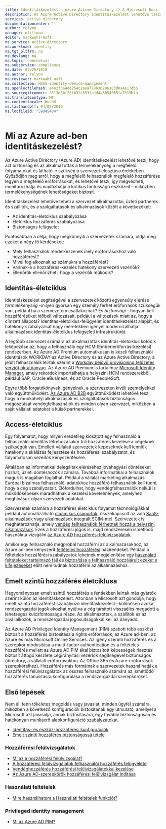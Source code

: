 ```yaml
---
title: Identitáskezelést – Azure Active Directory |} A Microsoft Docs
description: Az Azure Active Directory identitáskezelést lehetővé teszi, hogy azt biztonság és az alkalmazottak a termelékenység a megfelelő folyamatokat és látható-e szükség a szervezet elosztása érdekében.
services: active-directory
documentationcenter: ''
author: rolyon
manager: mtillman
editor: markwahl-msft
ms.service: active-directory
ms.workload: identity
ms.tgt_pltfrm: na
ms.devlang: na
ms.topic: conceptual
ms.subservice: compliance
ms.date: 09/25/2018
ms.author: rolyon
ms.reviewer: markwahl-msft
ms.collection: M365-identity-device-management
ms.openlocfilehash: e4e2f564de254c2aea779b30286183d0a4e17db6
ms.sourcegitcommit: 8313d5bf28fb32e8531cdd4a3054065fa7315bfd
ms.translationtype: MT
ms.contentlocale: hu-HU
ms.lasthandoff: 04/05/2019
ms.locfileid: "59045484"
---
```

# <a name="what-is-azure-ad-identity-governance"></a>Mi az Azure ad-ben identitáskezelést?

Az Azure Active Directory (Azure AD) identitáskezelést lehetővé teszi, hogy azt biztonság és az alkalmazottak a termelékenység a megfelelő folyamatokat és látható-e szükség a szervezet elosztása érdekében. Győződjön meg arról, hogy a megfelelő felhasználók megfelelő hozzáférése legyen a megfelelő erőforrásokat, és lehetővé teszi, így megvédheti, monitorozhatja és naplózhatja a kritikus fontosságú eszközeit – miközben termelékenységének lehetőségeket biztosít.  

Identitáskezelést lehetővé teheti a szervezet alkalmazottai, üzleti partnerek és szállítók, és a szolgáltatások és alkalmazások között a következőket:

- Az identitás-életciklus szabályozása
- Életciklus hozzáférés szabályozása
- Biztonságos felügyelet

Pontosabban a célja, hogy megkönnyíti a szervezetek számára, oldja meg ezeket a négy fő kérdéseket:

- Mely felhasználók rendelkezzenek mely erőforrásokhoz való hozzáférést?
- Mivel foglalkoznak az számukra a hozzáférést?
- Vannak-e a hozzáférés-kezelés hatékony szervezeti vezérlők?
- Ellenőrök ellenőrizheti, hogy a vezérlők működik?

## <a name="identity-lifecycle"></a>Identitás-életciklus

Identitáskezelést segítségével a szervezetek közötti egyensúly elérése *termelékenység* -milyen gyorsan egy személy férhet erőforrások szükségük van, például ha a szervezetem csatlakoznak? És *biztonsági* – hogyan kell hozzáférésüket időbeli változásait, például a változások miatt az, hogy a címzett állapota?  Identitás-életciklus-felügyelet identitáskezelést alapját, és hatékony szabályzását nagy méretekben igényel modernizálhatja alkalmazások identitás-életciklus felügyeleti infrastruktúrát.

A legtöbb szervezet számára az alkalmazottak identitás-életciklus kötődik leképezése az, hogy a felhasználó egy HCM (Emberierőforrás-kezelési) rendszerben.  Az Azure AD Premium automatikusan is kezeli felhasználói identitások WORKDAY az Active Directory és az Azure Active Directory, a jelölt felhasználók leírtak szerint a [Workday bejövő provisioning (előzetes verzió) oktatóanyag](../saas-apps/workday-inbound-tutorial.md).  Az Azure AD Premium is tartalmaz [Microsoft Identity Manager](/microsoft-identity-manager/), amely rekordok importálhatja a helyszíni HCM rendszerekből, például SAP, Oracle eBusiness, és az Oracle PeopleSoft.

Egyre több forgatókönyvek igényelnek, a szervezeten kívüli személyekkel való együttműködést. [Az Azure AD B2B](/azure/active-directory/b2b/) együttműködést lehetővé teszi, hogy a munkahelyi alkalmazások és szolgáltatások biztonságos megosztását vendégfelhasználók és minden olyan szervezet, miközben a saját vállalati adatokat a külső partnerekkel.

## <a name="access-lifecycle"></a>Access-életciklus

Egy folyamatot, hogy milyen eredetileg kiosztott egy felhasználó a felhasználói identitás létrehozásakor túli hozzáférés kezelése a cégeknek szükségük van.  Emellett vállalati szervezetek képeseknek kell lenniük hatékony a skálázás fejlesztése és hozzáférési szabályzatot, és folyamatosan vezérlők kényszerítésére.

Általában az informatikai delegáltak eléréséhez jóváhagyási döntéseket hozhat, üzleti döntéshozók számára.  Továbbá informatikai a felhasználók maguk is magában foglalhat.  Például a vállalat marketing alkalmazás Európai bizalmas felhasználói adatokhoz hozzáférő felhasználók kell tudni, hogy a cég szabályzatait. Előfordulhat, hogy vendégfelhasználók nélkül is működőképesek maradhatnak a kezelési követelmények, amelyhez meghívásuk olyan szervezeti adatokat.

Szervezetek számára a hozzáférés életciklus folyamat technológiákkal például automatizálható [dinamikus csoportok](../users-groups-roles/groups-dynamic-membership.md), összekapcsolt az való [SaaS-alkalmazások](../saas-apps/tutorial-list.md) vagy [alkalmazások integrált SCIM-mel](../manage-apps/use-scim-to-provision-users-and-groups.md).  Szervezetek is meghatározhatja, amely [vendég felhasználók férhetnek hozzá a helyszíni alkalmazások](../b2b/hybrid-cloud-to-on-premises.md).  Ezek a hozzáférési jogok is, majd rendszeresen ismétlődő használata vizsgálni [az Azure AD hozzáférési felülvizsgálatok](access-reviews-overview.md).

Amikor egy felhasználó megpróbál hozzáférni az alkalmazásokhoz, az Azure ad-ben kényszerít [feltételes hozzáférési](/azure/active-directory/conditional-access/) házirendeket. Például a feltételes hozzáférési szabályzatok lehetnek megjelenítése egy [használati feltételeket tartalmazó fájl](../conditional-access/terms-of-use.md) és [biztosítása a felhasználó hozzájárult ezeket a kifejezéseket](../conditional-access/require-tou.md) előtt nem tudnak hozzáférni az alkalmazáshoz.

## <a name="privileged-access-lifecycle"></a>Emelt szintű hozzáférés életciklusa

Hagyományosan emelt szintű hozzáférés a fentiekben leírtak más gyártók szerint külön az identitáskezelést. Azonban a Microsoft azt gondolja, hogy emelt szintű hozzáférést szabályozó identitáskezelést--különösen azokat rendszergazdai jogok okozhat nyújtva a cég társított visszaélés megadott a lehetséges kulcsfontosságú része. Az alkalmazottak, a szállítók és az alvállalkozók, a rendszergazdai jogosultságokkal kell az irányadó.

Az Azure AD Privileged Identity Management (PIM) szabott több eszközt biztosít a hozzáférés biztosítása a rights erőforrások, az Azure ad-ben, az Azure és más Microsoft Online Services.  Az igény szerinti hozzáférés és a szerepkör módosítása a multi-factor authentication és a feltételes hozzáférés mellett az Azure AD PIM által biztosított képességek riasztási biztosít átfogó készlete cégirányítási vezérlők segítségével biztonságos (directory, a vállalati erőforrásokhoz Az Office 365 és Azure-erőforrások szerepköreihez). Hozzáférés más formáinak a szervezetek használhatják a hozzáférési felülvizsgálatok az összes felhasználó számára az ismétlődő hozzáférés tanúsításra konfigurálása a rendszergazdai szerepköröket.

## <a name="getting-started"></a>Első lépések

Nem áll fenn tökéletes megoldás vagy javaslat, minden ügyfél számára, miközben a következő konfigurációk biztosítanak egy útmutató, amellyel a Microsoft azt javasolja, annak biztosítására, egy további biztonságosan és hatékonyan munkaerő alapkonfiguráció szabályzatokat.

- [Identitás- és eszköz-hozzáférési konfigurációk](/microsoft-365/enterprise/microsoft-365-policies-configurations)
- [Emelt szintű hozzáférés biztonságossá tétele](../users-groups-roles/directory-admin-roles-secure.md)


### <a name="access-reviews"></a>Hozzáférési felülvizsgálatok

- [Mi az a hozzáférési felülvizsgálat?](access-reviews-overview.md)
- [A hozzáférési felülvizsgálatok felhasználói hozzáférés felügyelete](manage-user-access-with-access-reviews.md)
- [Vendéghozzáférés hozzáférési felülvizsgálatokkal kezelése](manage-guest-access-with-access-reviews.md)
- [Az Azure AD-szerepkörök hozzáférési felülvizsgálat indítása](../privileged-identity-management/pim-how-to-start-security-review.md)

### <a name="terms-of-use"></a>Használati feltételek

- [Mire használhatom a Használati feltételek funkciót?](../conditional-access/terms-of-use.md)

### <a name="privileged-identity-management"></a>Privileged identity management

- [Mi az Azure AD PIM?](../privileged-identity-management/pim-configure.md)
